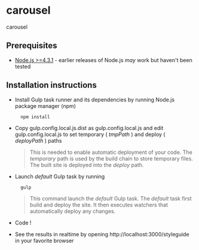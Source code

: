 carousel
==================

carousel

## Prerequisites

* [Node.js >=4.3.1](https://nodejs.org) - earlier releases of Node.js *may* work but haven't been tested

## Installation instructions

* Install Gulp task runner and its dependencies by running Node.js package manager (npm)

        npm install

* Copy gulp.config.local.js.dist as gulp.config.local.js and edit gulp.config.local.js to set temporary ( *tmpPath* ) and deploy ( *deployPath* ) paths

    >This is needed to enable automatic deployment of your code.
    >The *temporary* path is used by the build chain to store temporary files.
    >The built site is deployed into the *deploy* path.

* Launch *default* Gulp task by running

        gulp

    >This command launch the *default* Gulp task.
    >The *default* task first build and deploy the site.
    >It then executes watchers that automatically deploy any changes.

* Code !

* See the results in realtime by opening http://localhost:3000/styleguide in your favorite browser